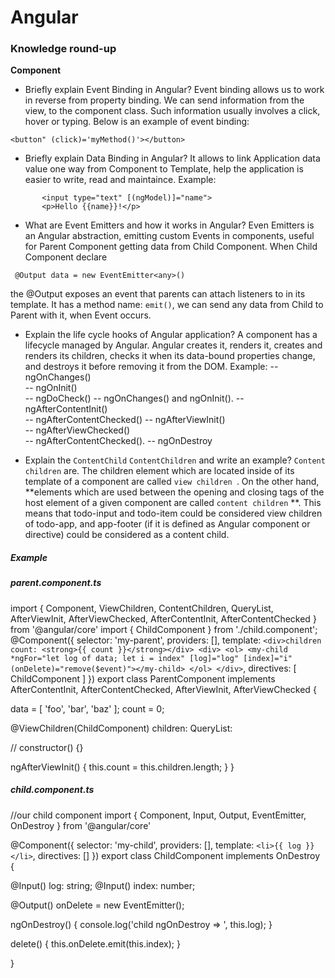 # Angular
 
### Knowledge round-up
 
  **Component**
 
   - Briefly explain Event Binding in Angular?
Event binding allows us to work in reverse from property binding. We can send information from the view, to the component class. Such information usually involves a click, hover or typing. Below is an example of event binding:
   ```
   <button" (click)='myMethod()'></button>
   ```
   - Briefly explain Data Binding in Angular?
    It allows to link Application data value one way from Component to 	Template, help the application is easier to write, read and maintaince.
    Example: 
 ```
    	<input type="text" [(ngModel)]="name">
    	<p>Hello {{name}}!</p>
 ```
 
   - What are Event Emitters and how it works in Angular?
   Even Emitters is an Angular abstraction, emitting custom Events in components, useful for Parent Component getting data from Child Component.
  When Child Component declare 
 ```
  @Output data = new EventEmitter<any>()
 ```
  the @Output exposes an event that parents can attach listeners to in its template. 
  It has a method name: ```emit()```, we can send any data from Child to Parent with it, when Event occurs.
  
   - Explain the life cycle hooks of Angular application?
  A component has a lifecycle managed by Angular.
 Angular creates it, renders it, creates and renders its children, checks it when its data-bound properties change, and destroys it before removing it from the DOM.
 Example:
 -- ngOnChanges()	
 -- ngOnInit()	
 -- ngDoCheck()	
 -- ngOnChanges() and ngOnInit().
 -- ngAfterContentInit()	
 -- ngAfterContentChecked()	
 -- ngAfterViewInit()	
 -- ngAfterViewChecked()	
 -- ngAfterContentChecked().
 -- ngOnDestroy	
 
   - Explain the `ContentChild` `ContentChildren` and write an example?
 `Content children` are. The children element which are located inside of its template of a component are called `view children `. On the other hand, **elements which are used between the opening and closing tags of the host element of a given component are called `content children` **.
 This means that todo-input and todo-item could be considered view children of todo-app, and app-footer (if it is defined as Angular component or directive) could be considered as a content child.

##### Example
#####  parent.component.ts
 import {
   Component,
   ViewChildren,
   ContentChildren,
   QueryList,
   AfterViewInit,
   AfterViewChecked,
   AfterContentInit,
   AfterContentChecked
 } from '@angular/core'
 import { ChildComponent } from './child.component';
 @Component({
   selector: 'my-parent',
   providers: [],
   template: `
     <div>children count: <strong>{{ count }}</strong></div>
     <div>
       <ol>
         <my-child *ngFor="let log of data; let i = index" [log]="log" [index]="i" (onDelete)="remove($event)"></my-child>
       </ol>
     </div>
   `,
   directives: [
     ChildComponent
   ]
 })
 export class ParentComponent implements AfterContentInit, AfterContentChecked, AfterViewInit, AfterViewChecked {
   
data = [ 'foo', 'bar', 'baz' ];
count = 0;
   
   @ViewChildren(ChildComponent) children: QueryList<ChildComponent>: 
   
   // constructor() {}
   
   ngAfterViewInit() {
     this.count = this.children.length;
   }
 }
  
##### child.component.ts

 //our child component
 import {
   Component,
   Input,
   Output,
   EventEmitter,
   OnDestroy
 } from '@angular/core'
 
 @Component({
   selector: 'my-child',
   providers: [],
   template: `
     <li>{{ log }}</li>
   `,
   directives: []
 })
 export class ChildComponent implements OnDestroy {
   
   @Input() log: string;
   @Input() index: number;
   
   @Output() onDelete = new EventEmitter();
   
   ngOnDestroy() {
     console.log('child ngOnDestroy => ', this.log);
   }
   
   delete() {
     this.onDelete.emit(this.index);
   }
   
 }
